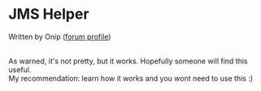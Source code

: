 # JMS Helper
Written by Onip (<a href="https://forum.maplelegends.com/index.php?members/onip.19916/">forum profile</a>)<br><br>

As warned, it's not pretty, but it works. Hopefully someone will find this useful.<br>
My recommendation: learn how it works and you wont need to use this :)
